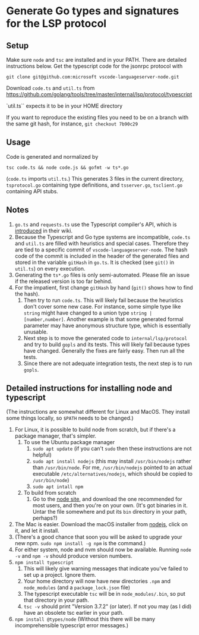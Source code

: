 # Generate Go types and signatures for the LSP protocol

## Setup

Make sure `node` and `tsc` are installed and in your PATH. There are detailed instructions below.
Get the typescript code for the jsonrpc protocol with

`git clone git@github.com:microsoft vscode-languageserver-node.git`

Download `code.ts` and `util.ts` from https://github.com/golang/tools/tree/master/internal/lsp/protocol/typescript

`util.ts`` expects it to be in your HOME directory

If you want to reproduce the existing files you need to be on a branch with the same git hash, for instance, `git checkout 7b90c29`

## Usage 

Code is generated and normalized by

`tsc code.ts && node code.js && gofmt -w ts*.go`

(`code.ts` imports `util.ts`.) This generates 3 files in the current directory, `tsprotocol.go`
containing type definitions, and `tsserver.go`, `tsclient.go` containing API stubs.

## Notes

1. `go.ts` and `requests.ts` use the Typescript compiler's API, which is [introduced](https://github.com/Microsoft/TypeScript/wiki/Architectural-Overview) in their wiki.
2. Because the Typescript and Go type systems are incompatible, `code.ts` and `util.ts` are filled with heuristics and special cases. Therefore they are tied to a specific commit of `vscode-languageserver-node`. The hash code of the commit is included in the header of
the generated files and stored in the variable `gitHash` in `go.ts`. It is checked (see `git()` in `util.ts`) on every execution.
3. Generating the `ts*.go` files is only semi-automated. Please file an issue if the released version is too far behind.
4. For the impatient, first change `gitHash` by hand (`git()` shows how to find the hash).
    1. Then try to run `code.ts`. This will likely fail because the heuristics don't cover some new case. For instance, some simple type like `string` might have changed to a union type `string | [number,number]`. Another example is that some generated formal parameter may have anonymous structure type, which is essentially unusable.
    2. Next step is to move the generated code to `internal/lsp/protocol` and try to build `gopls` and its tests. This will likely fail because types have changed. Generally the fixes are fairly easy. Then run all the tests.
    3. Since there are not adequate integration tests, the next step is to run `gopls`.

## Detailed instructions for installing node and typescript

(The instructions are somewhat different for  Linux and MacOS. They install some things locally, so `$PATH` needs to be changed.)

1. For Linux, it is possible to build node from scratch, but if there's a package manager, that's simpler.
    1. To use the Ubuntu package manager
        1. `sudo apt update` (if you can't `sudo` then these instructions are not helpful)
        2. `sudo apt install nodejs` (this may install `/usr/bin/nodejs` rather than `/usr/bin/node`. For me, `/usr/bin/nodejs` pointed to an actual executable `/etc/alternatives/nodejs`, which should be copied to `/usr/bin/node`)
        3. `sudo apt intall npm`
    1. To build from scratch
        1. Go to the [node site](https://nodejs.org), and download the one recommended for most users, and then you're on your own. (It's got binaries in it. Untar the file somewhere and put its `bin` directory in your path, perhaps?)
2. The Mac is easier. Download the macOS installer from [nodejs](https://nodejs.org), click on it, and let it install.
3. (There's a good chance that soon you will be asked to upgrade your new npm. `sudo npm install -g npm` is the command.)
4. For either system, node and nvm should now be available. Running `node -v` and `npm -v` should produce version numbers.
5. `npm install typescript`
    1. This will likely give warning messages that indicate you've failed to set up a project. Ignore them.
    2. Your home directory will now have new directories `.npm` and `node_modules` (and a `package_lock.json` file)
    3. The typescript executable `tsc` will be in `node_modules/.bin`, so put that directory in your path.
    4. `tsc -v` should print "Version 3.7.2" (or later). If not you may (as I did) have an obsolete tsc earlier in your path.
6. `npm install @types/node` (Without this there will be many incomprehensible typescript error messages.)